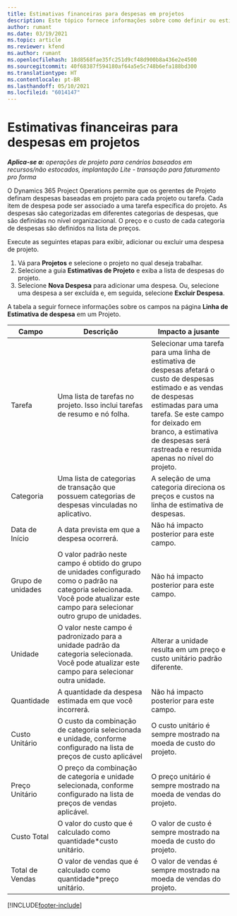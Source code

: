 ```yaml
---
title: Estimativas financeiras para despesas em projetos
description: Este tópico fornece informações sobre como definir ou estimar despesas baseadas em projetos.
author: rumant
ms.date: 03/19/2021
ms.topic: article
ms.reviewer: kfend
ms.author: rumant
ms.openlocfilehash: 18d8568fae35fc251d9cf48d900b8a436e2e4500
ms.sourcegitcommit: 40f68387f594180af64a5e5c748b6efa188bd300
ms.translationtype: HT
ms.contentlocale: pt-BR
ms.lasthandoff: 05/10/2021
ms.locfileid: "6014147"
---
```

# <a name="financial-estimates-for-expenses-on-projects"></a>Estimativas financeiras para despesas em projetos
_**Aplica-se a:** operações de projeto para cenários baseados em recursos/não estocados, implantação Lite - transação para faturamento pro forma_

O Dynamics 365 Project Operations permite que os gerentes de Projeto definam despesas baseadas em projeto para cada projeto ou tarefa. Cada item de despesa pode ser associado a uma tarefa específica do projeto. As despesas são categorizadas em diferentes categorias de despesas, que são definidas no nível organizacional. O preço e o custo de cada categoria de despesas são definidos na lista de preços. 

Execute as seguintes etapas para exibir, adicionar ou excluir uma despesa de projeto.

1. Vá para **Projetos** e selecione o projeto no qual deseja trabalhar.
2. Selecione a guia **Estimativas de Projeto** e exiba a lista de despesas do projeto.
3. Selecione **Nova Despesa** para adicionar uma despesa. Ou, selecione uma despesa a ser excluída e, em seguida, selecione **Excluir Despesa**.

A tabela a seguir fornece informações sobre os campos na página **Linha de Estimativa de despesa** em um Projeto. 

| **Campo** | **Descrição** | **Impacto a jusante** |
| --- | --- | --- |
| Tarefa | Uma lista de tarefas no projeto. Isso inclui tarefas de resumo e nó folha. | Selecionar uma tarefa para uma linha de estimativa de despesas afetará o custo de despesas estimado e as vendas de despesas estimadas para uma tarefa. Se este campo for deixado em branco, a estimativa de despesas será rastreada e resumida apenas no nível do projeto. |
| Categoria | Uma lista de categorias de transação que possuem categorias de despesas vinculadas no aplicativo. | A seleção de uma categoria direciona os preços e custos na linha de estimativa de despesas. |
| Data de Início | A data prevista em que a despesa ocorrerá. | Não há impacto posterior para este campo. |
| Grupo de unidades | O valor padrão neste campo é obtido do grupo de unidades configurado como o padrão na categoria selecionada. Você pode atualizar este campo para selecionar outro grupo de unidades. | Não há impacto posterior para este campo. |
| Unidade | O valor neste campo é padronizado para a unidade padrão da categoria selecionada. Você pode atualizar este campo para selecionar outra unidade. | Alterar a unidade resulta em um preço e custo unitário padrão diferente. |
| Quantidade | A quantidade da despesa estimada em que você incorrerá. | Não há impacto posterior para este campo. |
| Custo Unitário | O custo da combinação de categoria selecionada e unidade, conforme configurado na lista de preços de custo aplicável | O custo unitário é sempre mostrado na moeda de custo do projeto. |
| Preço Unitário | O preço da combinação de categoria e unidade selecionada, conforme configurado na lista de preços de vendas aplicável. | O preço unitário é sempre mostrado na moeda de vendas do projeto. |
| Custo Total | O valor do custo que é calculado como quantidade\*custo unitário.| O valor de custo é sempre mostrado na moeda de custo do projeto. |
| Total de Vendas | O valor de vendas que é calculado como quantidade\*preço unitário. | O valor de vendas é sempre mostrado na moeda de vendas do projeto. |


[!INCLUDE[footer-include](../includes/footer-banner.md)]
